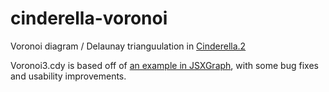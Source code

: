 # cinderella-voronoi

Voronoi diagram / Delaunay trianguulation in [Cinderella.2](http://cinderella.de/)

Voronoi3.cdy is based off of [an example in JSXGraph](https://github.com/jsxgraph/jsxgraph/blob/master/examples/cdy/Voronoi3.cdy), with some bug fixes and usability improvements.
